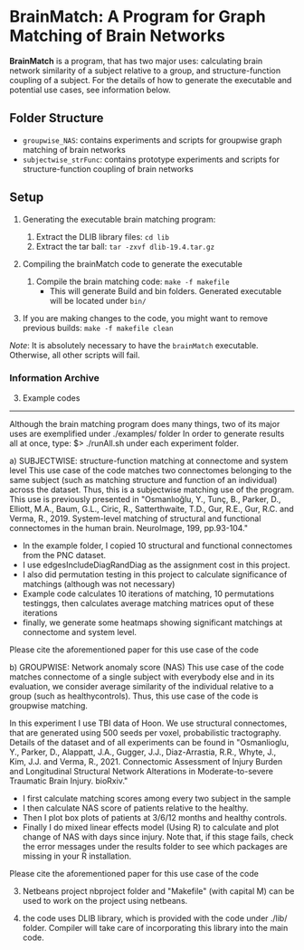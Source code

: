 # BrainMatch: A Program for Graph Matching of Brain Networks

**BrainMatch** is a program, that has two major uses: calculating brain network similarity of a subject relative to a group, and structure-function coupling of a subject. For the details of how to generate the executable and potential use cases, see information below.

## Folder Structure
- `groupwise_NAS`: contains experiments and scripts for groupwise graph matching of brain networks
- `subjectwise_strFunc`: contains prototype experiments and scripts for structure-function coupling of brain networks

## Setup
1. Generating the executable brain matching program:
	1. Extract the DLIB library files: `cd lib`
  	2. Extract the tar ball: `tar -zxvf dlib-19.4.tar.gz`

2. Compiling the brainMatch code to generate the executable
	1. Compile the brain matching code: `make -f makefile`
      	- This will generate Build and bin folders. Generated executable will be located under `bin/`
3. If you are making changes to the code, you might want to remove previous builds: `make -f makefile clean`

*Note*: It is absolutely necessary to have the `brainMatch` executable. Otherwise, all other scripts will fail.


### Information Archive
3) Example codes
----------------
Although the brain matching program does many things, two of its major uses are exemplified under ./examples/ folder
In order to generate results all at once, type:
	$> ./runAll.sh
under each experiment folder.

a) SUBJECTWISE: structure-function matching at connectome and system level
This use case of the code matches two connectomes belonging to the same subject (such as matching structure and function of an individual) across the dataset. Thus, this is a subjectwise matching use of the program.
This use is previously presented in "Osmanlıoğlu, Y., Tunç, B., Parker, D., Elliott, M.A., Baum, G.L., Ciric, R., Satterthwaite, T.D., Gur, R.E., Gur, R.C. and Verma, R., 2019. System-level matching of structural and functional connectomes in the human brain. NeuroImage, 199, pp.93-104."
 - In the example folder, I copied 10 structural and functional connectomes from the PNC dataset.
 - I use edgesIncludeDiagRandDiag as the assignment cost in this project.
 - I also did permutation testing in this project to calculate significance of matchings (although was not necessary)
 - Example code calculates 10 iterations of matching, 10 permutations testinggs, then calculates average matching matrices oput of these iterations
 - finally, we generate some heatmaps showing significant matchings at connectome and system level.

Please cite the aforementioned paper for this use case of the code

b) GROUPWISE: Network anomaly score (NAS)
This use case of the code matches connectome of a single subject with everybody else and in its evaluation, we consider average similarity of the individual relative to a group (such as healthycontrols). Thus, this use case of the code is groupwise matching.

In this experiment I use TBI data of Hoon. We use structural connectomes, that are generated using 500 seeds per voxel, probabilistic tractography. Details of the dataset and of all experiments can be found in "Osmanlioglu, Y., Parker, D., Alappatt, J.A., Gugger, J.J., Diaz-Arrastia, R.R., Whyte, J., Kim, J.J. and Verma, R., 2021. Connectomic Assessment of Injury Burden and Longitudinal Structural Network Alterations in Moderate-to-severe Traumatic Brain Injury. bioRxiv."

 - I first calculate matching scores among every two subject in the sample
 - I then calculate NAS score of patients relative to the healthy.
 - Then I plot box plots of patients at 3/6/12 months and healthy controls.
 - Finally I do mixed linear effects model (Using R) to calculate and plot change of NAS with days since injury. Note that, if this stage fails, check the error messages under the results folder to see which packages are missing in your R installation.

Please cite the aforementioned paper for this use case of the code


3) Netbeans project
nbproject folder and "Makefile" (with capital M) can be used to work on the project using netbeans.

4) the code uses DLIB library, which is provided with the code under ./lib/ folder. Compiler will take care of incorporating this library into the main code.


